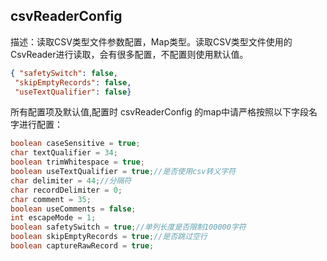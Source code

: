 ## csvReaderConfig

 描述：读取CSV类型文件参数配置，Map类型。读取CSV类型文件使用的CsvReader进行读取，会有很多配置，不配置则使用默认值。
 
 ```json
{ "safetySwitch": false,  
  "skipEmptyRecords": false,       
  "useTextQualifier": false} 
 ```
 所有配置项及默认值,配置时 csvReaderConfig 的map中请严格按照以下字段名字进行配置：
 ```java
 boolean caseSensitive = true;
 char textQualifier = 34;
 boolean trimWhitespace = true;
 boolean useTextQualifier = true;//是否使用csv转义字符
 char delimiter = 44;//分隔符
 char recordDelimiter = 0;
 char comment = 35;
 boolean useComments = false;
 int escapeMode = 1;
 boolean safetySwitch = true;//单列长度是否限制100000字符
 boolean skipEmptyRecords = true;//是否跳过空行
 boolean captureRawRecord = true;
 ```
